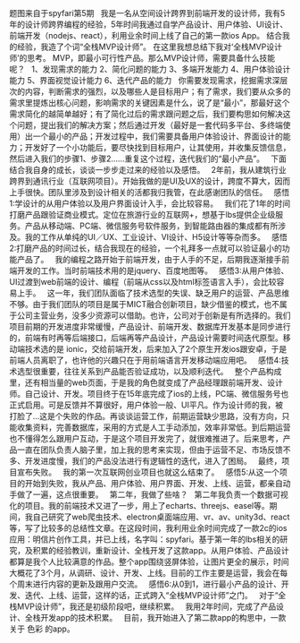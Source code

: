 题图来自于spyfari第5期
 
我是一名从空间设计跨界到前端开发的设计师，我有5年的设计师跨界编程的经验，5年时间我通过自学产品设计、用户体验、UI设计、前端开发（nodejs、react），利用业余时间上线了自己的第一款ios App。
结合我的经验，我造了个词“全栈MVP设计师”。
在这里我想总结下我对‘全栈MVP设计师’的思考。
MVP，即最小可行性产品。那么MVP设计师，需要具备什么技能呢？
 
1、发现需求的能力
2、简化问题的能力
3、多端开发能力
4、用户体验设计能力
5、界面视觉设计能力
6、迭代产品的能力
 
你需要发现需求，挖掘需求深层次的内容，判断需求的强烈，以及哪些人是目标用户；有了需求，我们要从众多的需求里提炼出核心问题，影响需求的关键因素是什么，说了是“最小”，那最好这个需求简化的越简单越好；有了简化过后的需求跟问题之后，我们要构思如何解决这个问题，提出我们的解决方案；然后通过开发（最好是一套代码多平台、多终端使用）出一个最小的产品；开发过程中，我们需要具备用户体验设计、界面设计的能力；开发好了一个小功能后，要尽快找到目标用户，让其使用，并收集反馈信息，然后进入我们的步骤1、步骤2……重复这个过程，迭代我们的“最小产品”。
 
下面结合我自身的成长，谈谈一步步走过来的经验以及感悟。
 
2年前，我从建筑行业跨界到通讯行业（互联网项目）。开始我做的是UI及UX的设计，跨度不算大，因而上手很快。团队里涉及到设计相关的活都我归我管，在此感谢团队的信任。
 
感悟1:学设计的从用户体验以及用户界面设计入手，会比较容易。
 
我们花了1年的时间打磨产品跟验证商业模式。定位在旅游行业的互联网+，想基于lbs提供企业级服务。产品从移动端、PC端、微信服务号软件服务，到智能路由器的集成都有所涉及。我的工作从单纯的UI／UX、工业设计、VI设计、H5设计等等杂而多。
 
感悟2:打磨产品的时间过长，结合我现在的经验，一个礼拜多一点就可以验证最小的功能产品了。
 
我的编程之路开始于前端开发，由于人手的不足，后期我逐渐接手前端开发的工作。当时前端技术用的是jquery、百度地图等。
 
感悟3:从用户体验、UI过渡到web前端的设计、编程（前端从css以及html标签语言入手），会比较容易上手。
 
这一年，我们团队面临了技术选型的失误、缺乏用户的运营、产品思维不够。由于我们团队的项目是属于MICT融合创新项目，缺少借鉴的模式，也不属于公司主营业务，没多少资源可以借助。也许，公司对于创新是有所选择的。我们项目前期的开发进度非常缓慢，产品设计、前端开发、数据库开发基本是同步进行的，前端有时再等后端接口，后端再等产品设计，产品设计需要时间迭代原型。移动端技术选的是 ionic，交给前端开发，后来加入了2个原生开发ios跟安卓，于是前端人员离职了，也许他的兴趣只在于用前端语言开发移动端应用吧。
 
感悟4:技术选型很重要，往往关系到产品能否验证成功，以及顺利迭代。
 
整个产品构成里，还有相当量的web页面，于是我的角色就变成了产品经理跟前端开发、设计师。自己设计、开发。项目终于在15年底完成了ios的上线，PC端、微信服务号也正式启用。可是反馈并不算很好，用户体验一般、UI平凡。作为设计师的我，被打脸了…这是个失败的作品。再谈谈运营工作，前期运营缺少思路，没有方向，只能收集资料，完善数据库，采用的方式是人工手动添加，效率非常低。到后期运营也不懂得怎么跟用户互动，于是这个项目开发完了，就很难推进了。后来思考，产品一直在团队负责人脑子里，加上我的思考来实现，但由于运营不足、市场反馈不多、开发进度慢，我们的产品没法进行有逻辑性的迭代，进入了困局。
 
最终，项目宣布失败。
 
我的第一次互联网创业项目也就这么结束了。
 
感悟5:从这一个项目的开始到失败，我从产品、用户体验、用户界面、开发、上线、运营，都亲自动手做了一遍，这点很重要。
 
第二年，我做了些啥？
 
第二年我负责一个数据可视化的项目。我的前端技术又进了一步，用上了echarts、threejs、easel等。期间，我自己研究了web爬虫技术、electron桌面端应用、vr、av、unity3d、react等，写了比较多的总结性文章。在这段时间，我利用业余时间完成了一款2c的ios应用：明信片创作工具，并已上线，名字叫：spyfari。基于第一年的lbs相关的研究，及积累的经验教训，重新设计、全栈开发了这款app。从用户体验、产品设计都算是我个人比较满意的作品。整个app围绕竖屏体验，让图片更全的展示，时间大概花了3个月，从调研、设计、开发、上线。目前的工作主要是运营，我会在每个周末进行内容的更新及跟用户交流。
 
感悟6:从0到1，进行最小产品的设计、开发、迭代、上线、运营，这样的话，正式跨入“全栈MVP设计师”之门。
 
对于“全栈MVP设计师”，我还是初级阶段吧，继续积累。
 
我用2年时间，完成了产品设计、全栈开发app的技术积累。
 
目前，我开始进入了第二款app的构思中，一款关于 色彩 的app。
